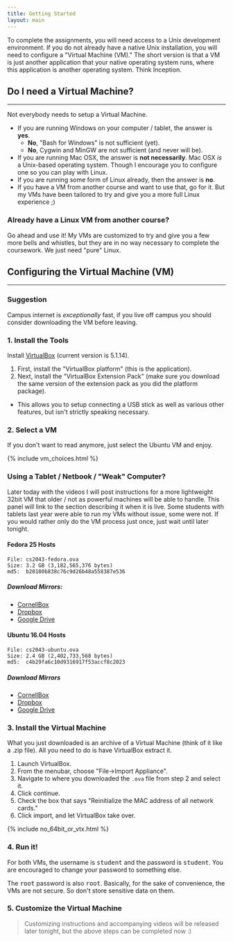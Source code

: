```yaml
---
title: Getting Started
layout: main
---
```


To complete the assignments, you will need access to a Unix development environment.  If
you do not already have a native Unix installation, you will need to configure a
"Virtual Machine (VM)."  The short version is that a VM is just another application that
your native operating system runs, where this application is another operating system.
Think Inception.

## Do I need a Virtual Machine?
----------------------------------------------------------------------------------------

Not everybody needs to setup a Virtual Machine.

- If you are running Windows on your computer / tablet, the answer is **yes**.
  - **No**, "Bash for Windows" is not sufficient (yet).
  - **No**, Cygwin and MinGW are not sufficient (and never will be).
- If you are running Mac OSX, the answer is **not necessarily**.  Mac OSX _is_ a
  Unix-based operating system.  Though I encourage you to configure one so you can
  play with Linux.
- If you are running some form of Linux already, then the answer is **no**.
- If you have a VM from another course and want to use that, go for it.  But my VMs have
  been tailored to try and give you a more full Linux experience ;)

### Already have a Linux VM from another course?

Go ahead and use it!  My VMs are customized to try and give you a few more bells and
whistles, but they are in no way necessary to complete the coursework.  We just need
"pure" Linux.

## Configuring the Virtual Machine (VM)
----------------------------------------------------------------------------------------

<div class="panel panel-default">
  <div class="panel-heading">
    <h3 class="panel-title">Suggestion</h3>
  </div>
  <div class="panel-body">
    <p>
      Campus internet is <em>exceptionally</em> fast, if you live off campus you should
      consider downloading the VM before leaving.
    </p>
  </div>
</div>

### 1. Install the Tools

Install [VirtualBox](https://www.virtualbox.org/wiki/Downloads) (current version is
5.1.14).

1. First, install the "VirtualBox platform" (this is the application).
2. Next, install the "VirtualBox Extension Pack" (make sure you download the same
   version of the extension pack as you did the platform package).
  - This allows you to setup connecting a USB stick as well as various other features,
    but isn't strictly speaking necessary.

### 2. Select a VM

If you don't want to read anymore, just select the Ubuntu VM and enjoy.

{% include vm_choices.html %}

<div class="panel panel-info">
  <div class="panel-heading">
    <h3 class="panel-title">Using a Tablet / Netbook / "Weak" Computer?</h3>
  </div>
  <div class="panel-body">
    <p>
      Later today with the videos I will post instructions for a more
      lightweight 32bit VM that older / not as powerful machines will be able to
      handle.  This panel will link to the section describing it when it is live.
      Some students with tablets last year were able to run my VMs without issue,
      some were not.  If you would rather only do the VM process just once, just
      wait until later tonight.
    </p>
  </div>
</div>

#### Fedora 25 Hosts

```console
File: cs2043-fedora.ova
Size: 3.2 GB (3,182,565,376 bytes)
md5:  b20180b838c76c9d26b48a558387e536
```

##### Download Mirrors:
- [CornellBox](https://cornell.box.com/s/zup914jek0rrfizyshidnix065acv548)
- [Dropbox](https://www.dropbox.com/s/b40c4zsqi2j504r/cs2043_fedora.ova?dl=0)
- [Google Drive](https://drive.google.com/open?id=0B47IM_slYhMnUTViMzVWQkhPRWM)

#### Ubuntu 16.04 Hosts

```console
File: cs2043-ubuntu.ova
Size: 2.4 GB (2,402,733,568 bytes)
md5:  c4b29fa6c10d9316917f53accf8c2023
```

##### Download Mirrors
- [CornellBox](https://cornell.box.com/s/jr5fn7wdbfm5rozpm26cefze69lgam7v)
- [Dropbox](https://www.dropbox.com/s/4le4refjqutc2bk/cs2043_ubuntu.ova?dl=0)
- [Google Drive](https://drive.google.com/open?id=0B47IM_slYhMnMFpNdTUtWTlDUWc)

### 3. Install the Virtual Machine

What you just downloaded is an archive of a Virtual Machine (think of it like a
.zip file).  All you need to do is have VirtualBox extract it.

1. Launch VirtualBox.
2. From the menubar, choose "File->Import Appliance".
3. Navigate to where you downloaded the `.ova` file from step 2 and select it.
4. Click continue.
5. Check the box that says "Reinitialize the MAC address of all network cards."
6. Click import, and let VirtualBox take over.

{% include no_64bit_or_vtx.html %}

### 4. Run it!

For both VMs, the username is <kbd>student</kbd> and the password is
<kbd>student</kbd>.  You are encouraged to change your password to something
else.

The <kbd>root</kbd> password is also <kbd>root</kbd>.  Basically, for the sake
of convenience, the VMs are not secure.  So don't store sensitive data on them.

### 5. Customize the Virtual Machine

> Customizing instructions and accompanying videos will be released later
> tonight, but the above steps can be completed now :)
